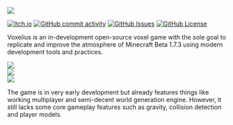 ![](https://github.com/user-attachments/assets/e9db6d1e-411a-457d-b069-be41099d696c)  

[![Itch.io](https://img.shields.io/badge/itch.io-%23FF0B34.svg?style=for-the-badge&logo=Itch.io&logoColor=white)](https://untodesu.itch.io/voxelius)
[![GitHub commit activity](https://img.shields.io/github/commit-activity/w/untolabs/voxelius?style=for-the-badge)](https://github.com/untolabs/voxelius/commits)
[![GitHub Issues](https://img.shields.io/github/issues/untolabs/voxelius?style=for-the-badge)](https://github.com/untolabs/voxelius/issues)
[![GitHub License](https://img.shields.io/github/license/untolabs/voxelius?style=for-the-badge)](https://github.com/untolabs/voxelius/blob/master/LICENSE)

Voxelius is an in-development open-source voxel game with the sole goal to replicate and improve the atmosphere of Minecraft Beta 1.7.3 using modern development tools and practices.  

![](https://github.com/user-attachments/assets/48e435ab-58ee-4736-8948-9d56899fb687)  
![](https://github.com/user-attachments/assets/6c76c4ad-2c37-439a-a5b3-1052f99ce949)  
![](https://github.com/user-attachments/assets/877427a7-8af3-4573-9881-de4e0b33de6d)

The game is in very early development but already features things like working multiplayer and semi-decent world generation engine. However, it still lacks some core gameplay features such as gravity, collision detection and player models.  
